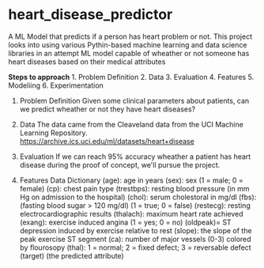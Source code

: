 # heart_disease_predictor
A ML Model that predicts if a person has heart problem or not.
This project looks into using various Pythin-based machine learning and data science libraries in an attempt ML model capable of wheather or not someone has heart diseases based on their medical attributes

**Steps to approach**
	1.	Problem Definition
	2.	Data
	3.	Evaluation
	4.	Features
	5.	Modeliing
	6.	Experimentation
	
1. Problem Definition
Given some clinical parameters about patients, can we predict wheather or not they have heart diseases?

2. Data
The data came from the Cleaveland data from the UCI Machine Learning Repository. https://archive.ics.uci.edu/ml/datasets/heart+disease

3. Evaluation
If we can reach 95% accuracy wheather a patient has heart disease during the proof of concept, we'll pursue the project.

4. Features
Data Dictionary
(age): age in years
(sex): sex (1 = male; 0 = female)
(cp): chest pain type
(trestbps): resting blood pressure (in mm Hg on admission to the hospital)
(chol): serum cholestoral in mg/dl
(fbs): (fasting blood sugar > 120 mg/dl) (1 = true; 0 = false)
(restecg): resting electrocardiographic results
(thalach): maximum heart rate achieved
(exang): exercise induced angina (1 = yes; 0 = no)
(oldpeak)= ST depression induced by exercise relative to rest
(slope): the slope of the peak exercise ST segment
(ca): number of major vessels (0-3) colored by flourosopy
(thal): 1 = normal; 2 = fixed defect; 3 = reversable defect
(target) (the predicted attribute)
